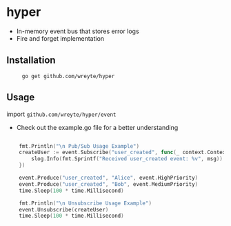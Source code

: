 # hyper
- In-memory event bus that stores error logs
- Fire and forget implementation

## Installation
```
     go get github.com/wreyte/hyper
```

## Usage
import `github.com/wreyte/hyper/event`

- Check out the example.go file for a better understanding

```go

	fmt.Println("\n Pub/Sub Usage Example")
	createUser := event.Subscribe("user_created", func(_ context.Context, msg any) {
		slog.Info(fmt.Sprintf("Received user_created event: %v", msg))
	})

	event.Produce("user_created", "Alice", event.HighPriority)
	event.Produce("user_created", "Bob", event.MediumPriority)
	time.Sleep(100 * time.Millisecond)

	fmt.Println("\n Unsubscribe Usage Example")
	event.Unsubscribe(createUser)
	time.Sleep(100 * time.Millisecond)

```
